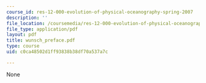 ```yaml
---
course_id: res-12-000-evolution-of-physical-oceanography-spring-2007
description: ''
file_location: /coursemedia/res-12-000-evolution-of-physical-oceanography-spring-2007/c0ca48502d1ff93838b38df70a537a7c_wunsch_preface.pdf
file_type: application/pdf
layout: pdf
title: wunsch_preface.pdf
type: course
uid: c0ca48502d1ff93838b38df70a537a7c

---
```

None